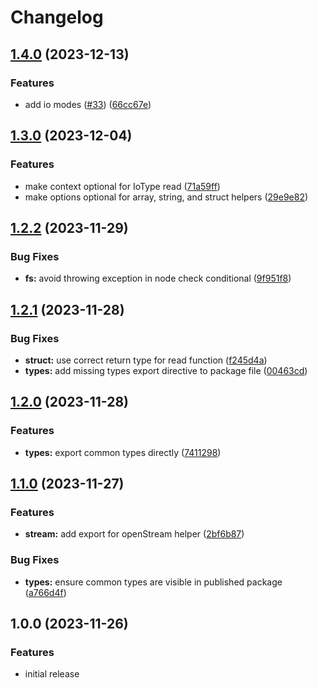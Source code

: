# Changelog

## [1.4.0](https://github.com/wowserhq/io/compare/v1.3.0...v1.4.0) (2023-12-13)


### Features

* add io modes ([#33](https://github.com/wowserhq/io/issues/33)) ([66cc67e](https://github.com/wowserhq/io/commit/66cc67e4ffe495b1254410ee2ab3cbec8bb20e22))

## [1.3.0](https://github.com/wowserhq/io/compare/v1.2.2...v1.3.0) (2023-12-04)


### Features

* make context optional for IoType read ([71a59ff](https://github.com/wowserhq/io/commit/71a59ffb15f49e58706ceb86e71a1b3907ecc183))
* make options optional for array, string, and struct helpers ([29e9e82](https://github.com/wowserhq/io/commit/29e9e82bda3ebae7ba96f6d16b6718c18d52119d))

## [1.2.2](https://github.com/wowserhq/io/compare/v1.2.1...v1.2.2) (2023-11-29)


### Bug Fixes

* **fs:** avoid throwing exception in node check conditional ([9f951f8](https://github.com/wowserhq/io/commit/9f951f87567c20e5240b062bf4c4e891750ebb42))

## [1.2.1](https://github.com/wowserhq/io/compare/v1.2.0...v1.2.1) (2023-11-28)


### Bug Fixes

* **struct:** use correct return type for read function ([f245d4a](https://github.com/wowserhq/io/commit/f245d4abacf6a48f2bc79c21674d63b7309744e2))
* **types:** add missing types export directive to package file ([00463cd](https://github.com/wowserhq/io/commit/00463cdccbe058a77c9d18401f464cbdc1844152))

## [1.2.0](https://github.com/wowserhq/io/compare/v1.1.0...v1.2.0) (2023-11-28)


### Features

* **types:** export common types directly ([7411298](https://github.com/wowserhq/io/commit/7411298d700c90ee3345657872d479c741964164))

## [1.1.0](https://github.com/wowserhq/io/compare/v1.0.0...v1.1.0) (2023-11-27)


### Features

* **stream:** add export for openStream helper ([2bf6b87](https://github.com/wowserhq/io/commit/2bf6b87fe2e5ed06dc46ba94d09448965f0313b5))


### Bug Fixes

* **types:** ensure common types are visible in published package ([a766d4f](https://github.com/wowserhq/io/commit/a766d4fc46eb64d21dc9a9f421cc4316ddac6677))

## 1.0.0 (2023-11-26)

### Features

* initial release
